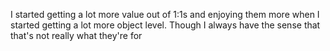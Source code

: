 I started getting a lot more value out of 1:1s and enjoying them more when I started getting a lot more object level. Though I always have the sense that that's not really what they're for

